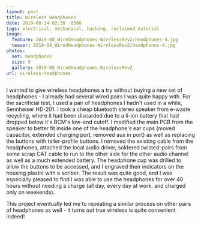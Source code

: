 ```yaml
---
layout: post
title: Wireless Headphones
date: 2019-08-14 02:30 -0500
tags: electrical, mechanical, hacking, reclaimed material
image:
  feature: 2019-08_WiredHeadphones-WirelessRev2/headphones-4.jpg
  teaser: 2019-08_WiredHeadphones-WirelessRev2/headphones-4.jpg
photos:
  set: headphones
  size: 9
  gallery: 2019-08_WiredHeadphones-WirelessRev2
url: wireless-headphones
---
```


I wanted to give wireless headphones a try without buying a new set of headphones - I already had several wired pairs I was quite happy with. For the sacrificial test, I used a pair of headphones I hadn't used in a while, Sennheiser HD-201. I took a cheap bluetooth stereo speaker from e-waste recycling, where it had been discarded due to a li-ion battery that had dropped below it's BCM's low-end cutoff. I modified the main PCB from the speaker to better fit inside one of the headphone's ear cups (moved capacitor, extended charging port, removed aux in port) as well as replacing the buttons with taller-profile buttons. I removed the existing cable from the headphones, attached the local audio driver, soldered twisted-pairs from some scrap CAT cable to run to the other side for the other audio channel as well as a much extended battery. The headphone cup was drilled to allow the buttons to be accessed, and I engraved their indicators on the housing plastic with a scriber. The result was quite good, and I was especially pleased to find I was able to use the headphones for over 40 hours without needing a charge (all day, every day at work, and charged only on weekends).  
  
This project eventually led me to repeating a similar process on other pairs of headphones as well - it turns out true wireless is quite convenient indeed!